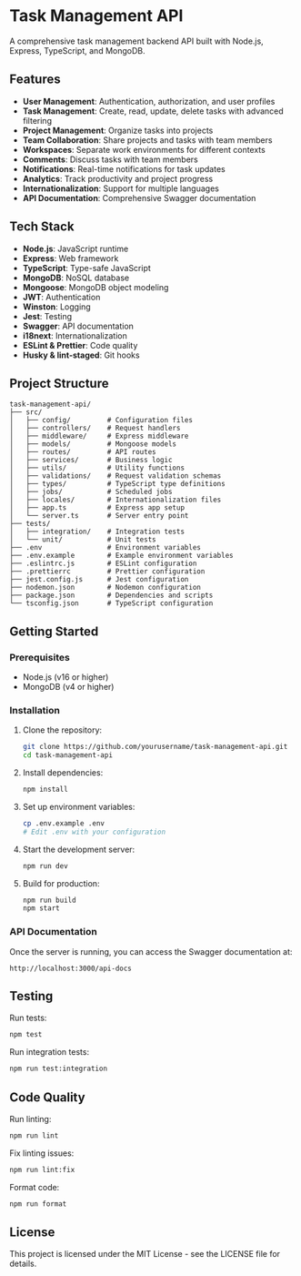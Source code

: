 # Task Management API

A comprehensive task management backend API built with Node.js, Express, TypeScript, and MongoDB.

## Features

- **User Management**: Authentication, authorization, and user profiles
- **Task Management**: Create, read, update, delete tasks with advanced filtering
- **Project Management**: Organize tasks into projects
- **Team Collaboration**: Share projects and tasks with team members
- **Workspaces**: Separate work environments for different contexts
- **Comments**: Discuss tasks with team members
- **Notifications**: Real-time notifications for task updates
- **Analytics**: Track productivity and project progress
- **Internationalization**: Support for multiple languages
- **API Documentation**: Comprehensive Swagger documentation

## Tech Stack

- **Node.js**: JavaScript runtime
- **Express**: Web framework
- **TypeScript**: Type-safe JavaScript
- **MongoDB**: NoSQL database
- **Mongoose**: MongoDB object modeling
- **JWT**: Authentication
- **Winston**: Logging
- **Jest**: Testing
- **Swagger**: API documentation
- **i18next**: Internationalization
- **ESLint & Prettier**: Code quality
- **Husky & lint-staged**: Git hooks

## Project Structure

```
task-management-api/
├── src/
│   ├── config/         # Configuration files
│   ├── controllers/    # Request handlers
│   ├── middleware/     # Express middleware
│   ├── models/         # Mongoose models
│   ├── routes/         # API routes
│   ├── services/       # Business logic
│   ├── utils/          # Utility functions
│   ├── validations/    # Request validation schemas
│   ├── types/          # TypeScript type definitions
│   ├── jobs/           # Scheduled jobs
│   ├── locales/        # Internationalization files
│   ├── app.ts          # Express app setup
│   └── server.ts       # Server entry point
├── tests/
│   ├── integration/    # Integration tests
│   └── unit/           # Unit tests
├── .env                # Environment variables
├── .env.example        # Example environment variables
├── .eslintrc.js        # ESLint configuration
├── .prettierrc         # Prettier configuration
├── jest.config.js      # Jest configuration
├── nodemon.json        # Nodemon configuration
├── package.json        # Dependencies and scripts
└── tsconfig.json       # TypeScript configuration
```

## Getting Started

### Prerequisites

- Node.js (v16 or higher)
- MongoDB (v4 or higher)

### Installation

1. Clone the repository:
   ```bash
   git clone https://github.com/yourusername/task-management-api.git
   cd task-management-api
   ```

2. Install dependencies:
   ```bash
   npm install
   ```

3. Set up environment variables:
   ```bash
   cp .env.example .env
   # Edit .env with your configuration
   ```

4. Start the development server:
   ```bash
   npm run dev
   ```

5. Build for production:
   ```bash
   npm run build
   npm start
   ```

### API Documentation

Once the server is running, you can access the Swagger documentation at:
```
http://localhost:3000/api-docs
```

## Testing

Run tests:
```bash
npm test
```

Run integration tests:
```bash
npm run test:integration
```

## Code Quality

Run linting:
```bash
npm run lint
```

Fix linting issues:
```bash
npm run lint:fix
```

Format code:
```bash
npm run format
```

## License

This project is licensed under the MIT License - see the LICENSE file for details.
